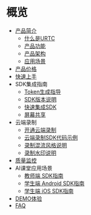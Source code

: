 # 概览

* [产品简介](video/urtc/introduction/index)
    * [什么是URTC](video/urtc/introduction/concept)
    * [产品功能](video/urtc/introduction/functions)
    * [产品架构](video/urtc/introduction/structure)
    * [应用场景](video/urtc/introduction/scenario)
* [产品价格](video/urtc/price)
* [快速上手](video/urtc/quick)
* SDK集成指南
    * [Token生成指导](video/urtc/sdk/token)
    * [SDK版本说明](video/urtc/sdk/Version)
    * [快速集成SDK](video/urtc/sdk/VideoStart)    
    * [屏幕共享](video/urtc/sdk/Video/screenshare)   
* 云端录制
     * [开通云端录制](video/urtc/cloudRecord/openRecord)  
     * [云端录制SDK代码示例](video/urtc/cloudRecord/RecordStart) 
     * [录制混流风格说明](video/urtc/cloudRecord/RecordLaylout)  
     * [录制水印说明](video/urtc/cloudRecord/RecordWatermark) 
* [质量监控](video/urtc/quality/qualityDocs)
* AI课堂应用场景
     * [教师端 SDK指南](video/urtc/scenarioSDK/AIclass/Teacher)  
     * [学生端 Android SDK指南](video/urtc/scenarioSDK/AIclass/StudentAndriod)  
     * [学生端 iOS SDK指南](video/urtc/scenarioSDK/AIclass/StudentIOS)     
* [DEMO体验](video/urtc/demo)
* [FAQ](video/urtc/faq)
   
   
    
        
